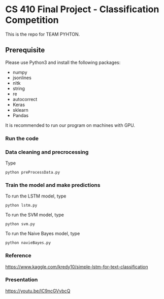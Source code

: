 # CS 410 Final Project - Classification Competition

This is the repo for TEAM PYHTON.

## Prerequisite

Please use Python3 and install the following packages:  

- numpy
- jsonlines
- nltk
- string
- re
- autocorrect
- Keras
- sklearn
- Pandas


It is recommended to run our program on machines with GPU. 

### Run the code

### Data cleaning and precrocessing

Type

`python preProcessData.py`

### Train the model and make predictions

To run the LSTM model, type

`python lstm.py`

To run the SVM model, type

`python svm.py`

To run the Naive Bayes model, type  

`python navieBayes.py`

### Reference
https://www.kaggle.com/kredy10/simple-lstm-for-text-classification

### Presentation
https://youtu.be/IC9ncGVvbcQ
